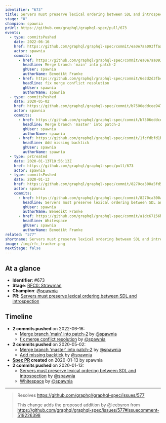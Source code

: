 ```yaml
---
identifier: "673"
title: Servers must preserve lexical ordering between SDL and introspection
stage: "0"
champion: spawnia
prUrl: https://github.com/graphql/graphql-spec/pull/673
events:
  - type: commitsPushed
    date: 2022-06-16
    href: https://github.com/graphql/graphql-spec/commit/ea0e7aa093ffaabb0a1434da46700fd26b69288d
    actor: spawnia
    commits:
      - href: https://github.com/graphql/graphql-spec/commit/ea0e7aa093ffaabb0a1434da46700fd26b69288d
        headline: Merge branch 'main' into patch-2
        ghUser: spawnia
        authorName: Benedikt Franke
      - href: https://github.com/graphql/graphql-spec/commit/6e3d2d3fbc2d99fb505e7e268ca779763452ceb4
        headline: fix merge conflict resolution
        ghUser: spawnia
        authorName: spawnia
  - type: commitsPushed
    date: 2020-05-02
    href: https://github.com/graphql/graphql-spec/commit/b7506eddcee947aa125edf3af8f0def1d51b5813
    actor: spawnia
    commits:
      - href: https://github.com/graphql/graphql-spec/commit/b7506eddcee947aa125edf3af8f0def1d51b5813
        headline: Merge branch 'master' into patch-2
        ghUser: spawnia
        authorName: spawnia
      - href: https://github.com/graphql/graphql-spec/commit/1fcfdbfd1b9eb9d366bfab3d80260e78a3da0c33
        headline: Add missing backtick
        ghUser: spawnia
        authorName: spawnia
  - type: prCreated
    date: 2020-01-13T10:56:13Z
    href: https://github.com/graphql/graphql-spec/pull/673
    actor: spawnia
  - type: commitsPushed
    date: 2020-01-13
    href: https://github.com/graphql/graphql-spec/commit/8270ca300a5fd54519146bd87baadf3d161ef006
    actor: spawnia
    commits:
      - href: https://github.com/graphql/graphql-spec/commit/8270ca300a5fd54519146bd87baadf3d161ef006
        headline: Servers must preserve lexical ordering between SDL and introspection
        ghUser: spawnia
        authorName: Benedikt Franke
      - href: https://github.com/graphql/graphql-spec/commit/a1dc67156b3e152a1e36c1c7ce7434ea8ce1c402
        headline: Whitespace
        ghUser: spawnia
        authorName: Benedikt Franke
related: "577"
shortname: Servers must preserve lexical ordering between SDL and introspection
image: /img/rfc_tracker.png
nextStage: false
---
```


## At a glance

- **Identifier**: #673
- **Stage**: [RFC0: Strawman](https://github.com/graphql/graphql-spec/blob/main/CONTRIBUTING.md#stage-0-strawman)
- **Champion**: [@spawnia](https://github.com/spawnia)
- **PR**: [Servers must preserve lexical ordering between SDL and introspection](https://github.com/graphql/graphql-spec/pull/673)

<!-- BEGIN_CUSTOM_TEXT -->



<!-- END_CUSTOM_TEXT -->

## Timeline

- **2 commits pushed** on 2022-06-16:
  - [Merge branch 'main' into patch-2](https://github.com/graphql/graphql-spec/commit/ea0e7aa093ffaabb0a1434da46700fd26b69288d) by [@spawnia](https://github.com/spawnia)
  - [fix merge conflict resolution](https://github.com/graphql/graphql-spec/commit/6e3d2d3fbc2d99fb505e7e268ca779763452ceb4) by [@spawnia](https://github.com/spawnia)
- **2 commits pushed** on 2020-05-02:
  - [Merge branch 'master' into patch-2](https://github.com/graphql/graphql-spec/commit/b7506eddcee947aa125edf3af8f0def1d51b5813) by [@spawnia](https://github.com/spawnia)
  - [Add missing backtick](https://github.com/graphql/graphql-spec/commit/1fcfdbfd1b9eb9d366bfab3d80260e78a3da0c33) by [@spawnia](https://github.com/spawnia)
- **[Spec PR](https://github.com/graphql/graphql-spec/pull/673) created** on 2020-01-13 by spawnia
- **2 commits pushed** on 2020-01-13:
  - [Servers must preserve lexical ordering between SDL and introspection](https://github.com/graphql/graphql-spec/commit/8270ca300a5fd54519146bd87baadf3d161ef006) by [@spawnia](https://github.com/spawnia)
  - [Whitespace](https://github.com/graphql/graphql-spec/commit/a1dc67156b3e152a1e36c1c7ce7434ea8ce1c402) by [@spawnia](https://github.com/spawnia)

<!-- VERBATIM -->

---

> Resolves https://github.com/graphql/graphql-spec/issues/577
> 
> This change adds the proposed addition by @leebyron from https://github.com/graphql/graphql-spec/issues/577#issuecomment-519226398
